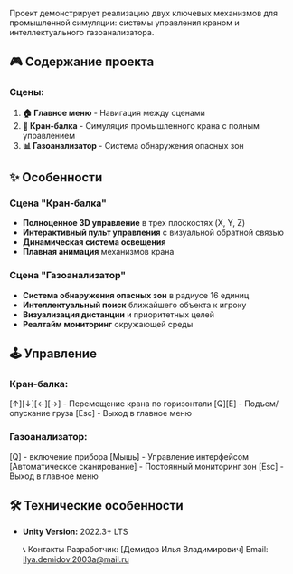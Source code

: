 Проект демонстрирует реализацию двух ключевых механизмов для промышленной симуляции: системы управления краном и интеллектуального газоанализатора.

## 🎮 Содержание проекта

### **Сцены:**
1. **🏠 Главное меню** - Навигация между сценами
2. **🚁 Кран-балка** - Симуляция промышленного крана с полным управлением
3. **📊 Газоанализатор** - Система обнаружения опасных зон

## ✨ Особенности

### **Сцена "Кран-балка"**
- **Полноценное 3D управление** в трех плоскостях (X, Y, Z)
- **Интерактивный пульт управления** с визуальной обратной связью
- **Динамическая система освещения**
- **Плавная анимация** механизмов крана

### **Сцена "Газоанализатор"**
- **Система обнаружения опасных зон** в радиусе 16 единиц
- **Интеллектуальный поиск** ближайшего объекта к игроку
- **Визуализация дистанции** и приоритетных целей
- **Реалтайм мониторинг** окружающей среды

## 🕹️ Управление

### **Кран-балка:**
[↑][↓][←][→] - Перемещение крана по горизонтали
[Q][E] - Подъем/опускание груза
[Esc] - Выход в главное меню

### **Газоанализатор:**
[Q] - включение прибора
[Мышь] - Управление интерфейсом
[Автоматическое сканирование] - Постоянный мониторинг зон
[Esc] - Выход в главное меню

## 🛠️ Технические особенности

- **Unity Version:** 2022.3+ LTS

  📞 Контакты
Разработчик: [Демидов Илья Владимирович]
Email: ilya.demidov.2003a@mail.ru
